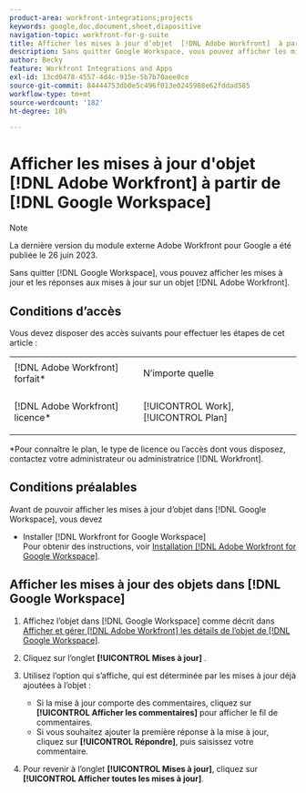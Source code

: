 ```yaml
---
product-area: workfront-integrations;projects
keywords: google,doc,document,sheet,diapositive
navigation-topic: workfront-for-g-suite
title: Afficher les mises à jour d’objet  [!DNL Adobe Workfront]  à partir de Google Workspace
description: Sans quitter Google Workspace, vous pouvez afficher les mises à jour et les réponses aux mises à jour sur un objet  [!DNL Adobe Workfront] .
author: Becky
feature: Workfront Integrations and Apps
exl-id: 13cd0478-4557-4d4c-915e-5b7b70aee8ce
source-git-commit: 84444753db0e5c496f013e0245988e62fddad585
workflow-type: tm+mt
source-wordcount: '182'
ht-degree: 18%

---
```


# Afficher les mises à jour d&#39;objet [!DNL Adobe Workfront] à partir de [!DNL Google Workspace]

>[!NOTE]
>
>La dernière version du module externe Adobe Workfront pour Google a été publiée le 26 juin 2023.

Sans quitter [!DNL Google Workspace], vous pouvez afficher les mises à jour et les réponses aux mises à jour sur un objet [!DNL Adobe Workfront].

## Conditions d’accès

Vous devez disposer des accès suivants pour effectuer les étapes de cet article :

<table style="table-layout:auto"> 
 <col> 
 <col> 
 <tbody> 
  <tr> 
   <td role="rowheader">[!DNL Adobe Workfront] forfait*</td> 
   <td> <p>N’importe quelle</p> </td> 
  </tr> 
  <tr> 
   <td role="rowheader">[!DNL Adobe Workfront] licence*</td> 
   <td> <p>[!UICONTROL Work], [!UICONTROL Plan]</p> </td> 
  </tr> 
   </tbody> 
</table>

&#42;Pour connaître le plan, le type de licence ou l’accès dont vous disposez, contactez votre administrateur ou administratrice [!DNL Workfront].

## Conditions préalables

Avant de pouvoir afficher les mises à jour d’objet dans [!DNL Google Workspace], vous devez

* Installer [!DNL Workfront for Google Workspace]\
   Pour obtenir des instructions, voir [Installation [!DNL Adobe Workfront for Google Workspace]](../../workfront-integrations-and-apps/workfront-for-g-suite/install-workfront-for-gsuite.md).

## Afficher les mises à jour des objets dans [!DNL Google Workspace]

1. Affichez l’objet dans [!DNL Google Workspace] comme décrit dans [Afficher et gérer [!DNL Adobe Workfront] les détails de l’objet de [!DNL Google Workspace]](../../workfront-integrations-and-apps/workfront-for-g-suite/view-manage-work-item-details-in-gsuite.md).
1. Cliquez sur l’onglet **[!UICONTROL Mises à jour]** .
1. Utilisez l’option qui s’affiche, qui est déterminée par les mises à jour déjà ajoutées à l’objet :

   * Si la mise à jour comporte des commentaires, cliquez sur **[!UICONTROL Afficher les commentaires]** pour afficher le fil de commentaires.
   * Si vous souhaitez ajouter la première réponse à la mise à jour, cliquez sur **[!UICONTROL Répondre]**, puis saisissez votre commentaire.

1. Pour revenir à l’onglet **[!UICONTROL Mises à jour]**, cliquez sur **[!UICONTROL Afficher toutes les mises à jour]**.
